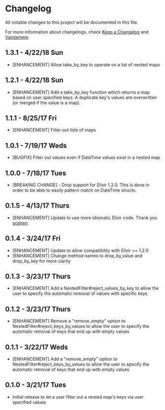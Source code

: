 # Changelog

All notable changes to this project will be documented in this file.

For more information about changelogs, check
[Keep a Changelog](http://keepachangelog.com) and
[Vandamme](http://tech-angels.github.io/vandamme).

## 1.3.1 - 4/22/18 Sun

* [ENHANCEMENT] Allow take_by_key to operate on a list of nested maps

## 1.2.1 - 4/22/18 Sun

* [ENHANCEMENT] Add a take_by_key function which returns a map based on user
specified keys. A duplicate key's values are overwritten (or merged if the value
is a map).

## 1.1.1 - 8/25/17 Fri

* [ENHANCEMENT] Filter out lists of maps

## 1.0.1 - 7/19/17 Weds

* [BUGFIX] Filter out values even if DateTime values exist in a nested map

## 1.0.0 - 7/18/17 Tues

* [BREAKING CHANGE] - Drop support for Elixir 1.2.0. This is done in order to be
able to easily pattern match on DateTime structs.

## 0.1.5 - 4/13/17 Thurs

* [ENHANCEMENT] Update to use more idiomatic Elixir code. Thank you [scohen](https://github.com/scohen).

## 0.1.4 - 3/24/17 Fri

* [ENHANCEMENT] Update to allow compatibility with Elixir >= 1.2.0
* [ENHANCEMENT] Change method names to drop_by_value and drop_by_key for more clarity

## 0.1.3 - 3/23/17 Thurs

* [ENHANCEMENT] Add a NestedFilter#reject_values_by_key to allow the
user to specify the automatic removal of values with specific keys

## 0.1.2 - 3/23/17 Thurs

* [ENHANCEMENT] Remove a "remove_empty" option to NestedFilter#reject_keys_by_values to allow the
user to specify the automatic removal of keys that end up with empty values

## 0.1.1 - 3/22/17 Weds

* [ENHANCEMENT] Add a "remove_empty" option to NestedFilter#reject_keys_by_values to allow the
user to specify the automatic removal of keys that end up with empty values

## 0.1.0 - 3/21/17 Tues

* Initial release to let a user filter out a nested map's keys via user
specified values
